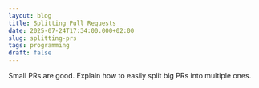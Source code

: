 ```yaml
---
layout: blog
title: Splitting Pull Requests
date: 2025-07-24T17:34:00.000+02:00
slug: splitting-prs
tags: programming
draft: false
---
```

Small PRs are good. Explain how to easily split big PRs into multiple ones.
